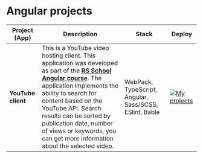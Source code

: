 # Angular projects
| Project (App) | Description | Stack | Deploy |
| ------------- | ----------- | ----- | ------ |
| **YouTube client** | This is a YouTube video hosting client. This application was developed as part of the **[RS School Angular course](https://rs.school/angular/)**. The application implements the ability to search for content based on the YouTube API. Search results can be sorted by publication date, number of views or keywords, you can get more information about the selected video. | WebPack, TypeScript, Angular, Sass/SCSS, ESlint, Bable | [![My projects](https://img.shields.io/badge/DEPLOY-black?style=flat&logo=github&logoColor=black&labelColor=F3F3F3)](https://hauzinski.github.io/My-projects/YouTube-client/) |
